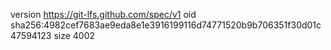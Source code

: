 version https://git-lfs.github.com/spec/v1
oid sha256:4982cef7683ae9eda8e1e3916199116d74771520b9b706351f30d01c47594123
size 4002
